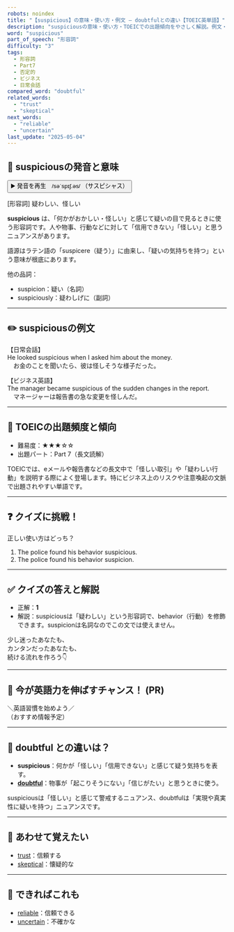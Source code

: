 ```yaml
---
robots: noindex
title: "【suspicious】の意味・使い方・例文 ― doubtfulとの違い【TOEIC英単語】"
description: "suspiciousの意味・使い方・TOEICでの出題傾向をやさしく解説。例文・クイズ付きでdoubtfulとの違いもわかりやすく学べます。"
word: "suspicious"
part_of_speech: "形容詞"
difficulty: "3"
tags:
  - 形容詞
  - Part7
  - 否定的
  - ビジネス
  - 日常会話
compared_word: "doubtful"
related_words:
  - "trust"
  - "skeptical"
next_words:
  - "reliable"
  - "uncertain"
last_update: "2025-05-04"
---
```


## 🔰 suspiciousの発音と意味

<button class="play-audio" onclick="playTTS('suspicious')">
  <span class="play-audio-main">
    ▶️ 発音を再生　/səˈspɪʃ.əs/
  </span>
  <span class="play-audio-sub">
    （サスピシャス）
  </span>
</button>

[形容詞] 疑わしい、怪しい

**suspicious** は、「何かがおかしい・怪しい」と感じて疑いの目で見るときに使う形容詞です。人や物事、行動などに対して「信用できない」「怪しい」と思うニュアンスがあります。

語源はラテン語の「suspicere（疑う）」に由来し、「疑いの気持ちを持つ」という意味が根底にあります。

他の品詞：  
- suspicion：疑い（名詞）
- suspiciously：疑わしげに（副詞）

---

## ✏️ suspiciousの例文

【日常会話】  
He looked suspicious when I asked him about the money.  
　お金のことを聞いたら、彼は怪しそうな様子だった。

【ビジネス英語】  
The manager became suspicious of the sudden changes in the report.  
　マネージャーは報告書の急な変更を怪しんだ。

---

## 🎯 TOEICの出題頻度と傾向

- 難易度：★★★☆☆
- 出題パート：Part 7（長文読解）

TOEICでは、eメールや報告書などの長文中で「怪しい取引」や「疑わしい行動」を説明する際によく登場します。特にビジネス上のリスクや注意喚起の文脈で出題されやすい単語です。

---

## ❓ クイズに挑戦！

正しい使い方はどっち？

1. The police found his behavior suspicious.  
2. The police found his behavior suspicion.

---

## ✅ クイズの答えと解説

- 正解：**1**
- 解説：suspiciousは「疑わしい」という形容詞で、behavior（行動）を修飾できます。suspicionは名詞なのでこの文では使えません。

少し迷ったあなたも、  
カンタンだったあなたも、  
続ける流れを作ろう👇️

---

## 🚀 今が英語力を伸ばすチャンス！ (PR)

<div class="info-center">
＼英語習慣を始めよう／<br>  
（おすすめ情報予定）
</div>

---

## 🤔  doubtful との違いは？

- **suspicious**：何かが「怪しい」「信用できない」と感じて疑う気持ちを表す。
- **[doubtful](/word/doubtful)**：物事が「起こりそうにない」「信じがたい」と思うときに使う。

suspiciousは「怪しい」と感じて警戒するニュアンス、doubtfulは「実現や真実性に疑いを持つ」ニュアンスです。

---

## 🧩 あわせて覚えたい

- [trust](/word/trust)：信頼する
- [skeptical](/word/skeptical)：懐疑的な

---

## 📖 できればこれも

- [reliable](/word/reliable)：信頼できる
- [uncertain](/word/uncertain)：不確かな

<!-- cvid: aid26_bid13 -->
